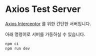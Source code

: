 # Axios Test Server

[Axios Interceptor](https://github.com/CloneCoding-Pinterest/axios-interceptor) 를 위한 간단한 서버입니다.

아래 명령어로 서버를 가동하실 수 있습니다.

```cmd
npm ci
npm run dev
```

